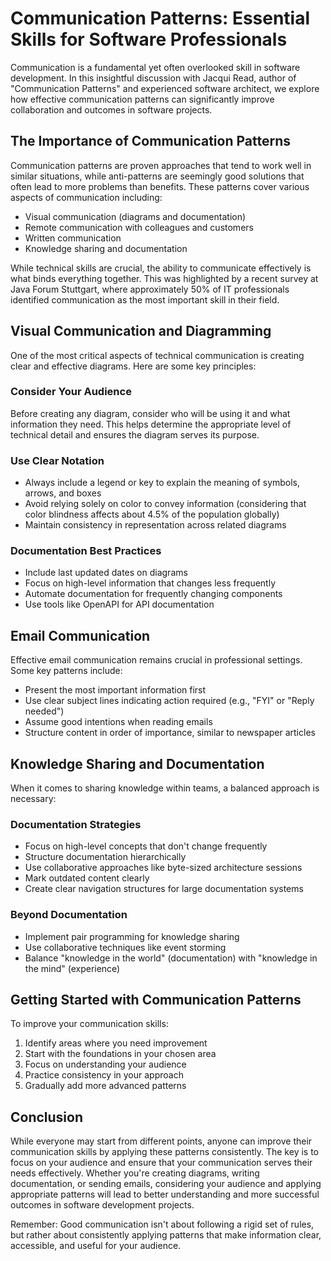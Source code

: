 # Communication Patterns: Essential Skills for Software Professionals

Communication is a fundamental yet often overlooked skill in software development. In this insightful discussion with Jacqui Read, author of "Communication Patterns" and experienced software architect, we explore how effective communication patterns can significantly improve collaboration and outcomes in software projects.

## The Importance of Communication Patterns

Communication patterns are proven approaches that tend to work well in similar situations, while anti-patterns are seemingly good solutions that often lead to more problems than benefits. These patterns cover various aspects of communication including:

- Visual communication (diagrams and documentation)
- Remote communication with colleagues and customers
- Written communication
- Knowledge sharing and documentation

While technical skills are crucial, the ability to communicate effectively is what binds everything together. This was highlighted by a recent survey at Java Forum Stuttgart, where approximately 50% of IT professionals identified communication as the most important skill in their field.

## Visual Communication and Diagramming

One of the most critical aspects of technical communication is creating clear and effective diagrams. Here are some key principles:

### Consider Your Audience
Before creating any diagram, consider who will be using it and what information they need. This helps determine the appropriate level of technical detail and ensures the diagram serves its purpose.

### Use Clear Notation
- Always include a legend or key to explain the meaning of symbols, arrows, and boxes
- Avoid relying solely on color to convey information (considering that color blindness affects about 4.5% of the population globally)
- Maintain consistency in representation across related diagrams

### Documentation Best Practices
- Include last updated dates on diagrams
- Focus on high-level information that changes less frequently
- Automate documentation for frequently changing components
- Use tools like OpenAPI for API documentation

## Email Communication

Effective email communication remains crucial in professional settings. Some key patterns include:

- Present the most important information first
- Use clear subject lines indicating action required (e.g., "FYI" or "Reply needed")
- Assume good intentions when reading emails
- Structure content in order of importance, similar to newspaper articles

## Knowledge Sharing and Documentation

When it comes to sharing knowledge within teams, a balanced approach is necessary:

### Documentation Strategies
- Focus on high-level concepts that don't change frequently
- Structure documentation hierarchically
- Use collaborative approaches like byte-sized architecture sessions
- Mark outdated content clearly
- Create clear navigation structures for large documentation systems

### Beyond Documentation
- Implement pair programming for knowledge sharing
- Use collaborative techniques like event storming
- Balance "knowledge in the world" (documentation) with "knowledge in the mind" (experience)

## Getting Started with Communication Patterns

To improve your communication skills:

1. Identify areas where you need improvement
2. Start with the foundations in your chosen area
3. Focus on understanding your audience
4. Practice consistency in your approach
5. Gradually add more advanced patterns

## Conclusion

While everyone may start from different points, anyone can improve their communication skills by applying these patterns consistently. The key is to focus on your audience and ensure that your communication serves their needs effectively. Whether you're creating diagrams, writing documentation, or sending emails, considering your audience and applying appropriate patterns will lead to better understanding and more successful outcomes in software development projects.

Remember: Good communication isn't about following a rigid set of rules, but rather about consistently applying patterns that make information clear, accessible, and useful for your audience.